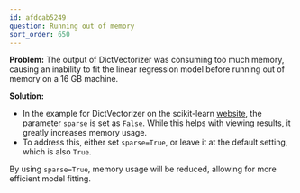 ```yaml
---
id: afdcab5249
question: Running out of memory
sort_order: 650
---
```


**Problem:** The output of DictVectorizer was consuming too much memory, causing an inability to fit the linear regression model before running out of memory on a 16 GB machine.

**Solution:**

- In the example for DictVectorizer on the scikit-learn [website](https://scikit-learn.org/stable/modules/generated/sklearn.feature_extraction.DictVectorizer.html), the parameter `sparse` is set as `False`. While this helps with viewing results, it greatly increases memory usage.
- To address this, either set `sparse=True`, or leave it at the default setting, which is also `True`. 

By using `sparse=True`, memory usage will be reduced, allowing for more efficient model fitting.
